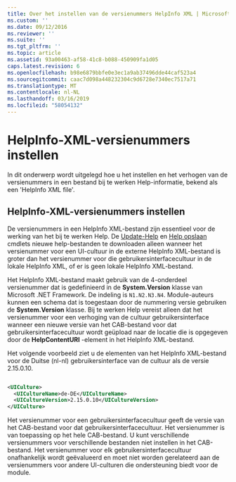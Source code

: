 ```yaml
---
title: Over het instellen van de versienummers HelpInfo XML | Microsoft Docs
ms.custom: ''
ms.date: 09/12/2016
ms.reviewer: ''
ms.suite: ''
ms.tgt_pltfrm: ''
ms.topic: article
ms.assetid: 93a00463-af58-41c8-b088-450909fa1d05
caps.latest.revision: 6
ms.openlocfilehash: b98e6879bbfe0e3ec1a9ab37496dde44caf523a4
ms.sourcegitcommit: caac7d098a448232304c9d6728e7340ec7517a71
ms.translationtype: MT
ms.contentlocale: nl-NL
ms.lasthandoff: 03/16/2019
ms.locfileid: "58054132"
---
```

# <a name="how-to-set-helpinfo-xml-version-numbers"></a>HelpInfo-XML-versienummers instellen

In dit onderwerp wordt uitgelegd hoe u het instellen en het verhogen van de versienummers in een bestand bij te werken Help-informatie, bekend als een 'HelpInfo XML file'.

## <a name="how-to-set-helpinfo-xml-version-numbers"></a>HelpInfo-XML-versienummers instellen

De versienummers in een HelpInfo XML-bestand zijn essentieel voor de werking van het bij te werken Help.
De [Update-Help](/powershell/module/Microsoft.PowerShell.Core/Update-Help) en [Help opslaan](/powershell/module/Microsoft.PowerShell.Core/Save-Help) cmdlets nieuwe help-bestanden te downloaden alleen wanneer het versienummer voor een UI-cultuur in de externe HelpInfo XML-bestand is groter dan het versienummer voor die gebruikersinterfacecultuur in de lokale HelpInfo XML, of er is geen lokale HelpInfo XML-bestand.

Het HelpInfo XML-bestand maakt gebruik van de 4-onderdeel versienummer dat is gedefinieerd in de **System.Version** klasse van Microsoft .NET Framework. De indeling is `N1.N2.N3.N4`. Module-auteurs kunnen een schema dat is toegestaan door de nummering versie gebruiken de **System.Version** klasse. Bij te werken Help vereist alleen dat het versienummer voor een verhoging van de cultuur gebruikersinterface wanneer een nieuwe versie van het CAB-bestand voor dat gebruikersinterfacecultuur wordt geüpload naar de locatie die is opgegeven door de **HelpContentURI** -element in het HelpInfo XML-bestand.

Het volgende voorbeeld ziet u de elementen van het HelpInfo XML-bestand voor de Duitse (nl-nl) gebruikersinterface van de cultuur als de versie 2.15.0.10.

```xml

<UICulture>
  <UICultureName>de-DE</UICultureName>
  <UICultureVersion>2.15.0.10</UICultureVersion>
</UICulture>
```

Het versienummer voor een gebruikersinterfacecultuur geeft de versie van het CAB-bestand voor dat gebruikersinterfacecultuur. Het versienummer is van toepassing op het hele CAB-bestand. U kunt verschillende versienummers voor verschillende bestanden niet instellen in het CAB-bestand. Het versienummer voor elk gebruikersinterfacecultuur onafhankelijk wordt geëvalueerd en moet niet worden gerelateerd aan de versienummers voor andere UI-culturen die ondersteuning biedt voor de module.